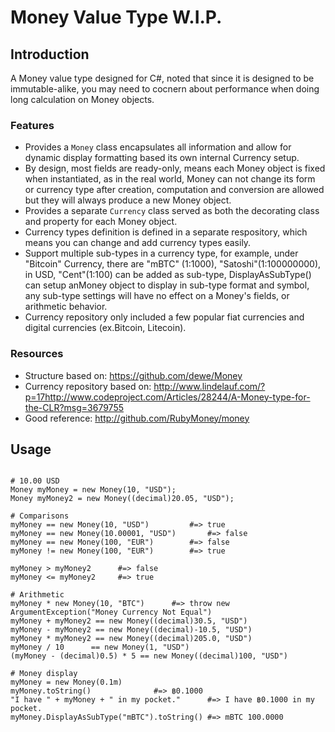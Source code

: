 # Money Value Type W.I.P. #

## Introduction

A Money value type designed for C#, noted that since it is designed to be immutable-alike, you may need to cocnern about performance when doing long calculation on Money objects.

### Features

- Provides a `Money` class encapsulates all information and allow for dynamic display formatting based its own internal Currency setup.
- By design, most fields are ready-only, means each Money object is fixed when instantiated, as in the real world, Money can not change its form or currency type after creation, computation and conversion are allowed but they will always produce a new Money object.
- Provides a separate `Currency` class served as both the decorating class and property for each Money object.
- Currency types definition is defined in a separate respository, which means you can change and add currency types easily.
- Support multiple sub-types in a currency type, for example, under "Bitcoin" Currency, there are "mBTC" (1:1000), "Satoshi"(1:100000000), in USD, "Cent"(1:100) can be added as sub-type, DisplayAsSubType() can setup anMoney object to display in sub-type format and symbol, any sub-type settings will have no effect on a Money's fields, or arithmetic behavior.
- Currency repository only included a few popular fiat currencies and digital currencies (ex.Bitcoin, Litecoin).

### Resources

- Structure based on: https://github.com/dewe/Money
- Currency repository based on: http://www.lindelauf.com/?p=17http://www.codeproject.com/Articles/28244/A-Money-type-for-the-CLR?msg=3679755
- Good reference: http://github.com/RubyMoney/money


## Usage

```

# 10.00 USD
Money myMoney = new Money(10, "USD");
Money myMoney2 = new Money((decimal)20.05, "USD");

# Comparisons
myMoney == new Money(10, "USD")			#=> true
myMoney == new Money(10.00001, "USD")		#=> false
myMoney == new Money(100, "EUR")		#=> false
myMoney != new Money(100, "EUR")		#=> true

myMoney > myMoney2		#=> false
myMoney <= myMoney2		#=> true

# Arithmetic
myMoney * new Money(10, "BTC")		#=> throw new ArgumentException("Money Currency Not Equal")
myMoney + myMoney2 == new Money((decimal)30.5, "USD")
myMoney - myMoney2 == new Money((decimal)-10.5, "USD")
myMoney * myMoney2 == new Money((decimal)205.0, "USD")
myMoney / 10      == new Money(1, "USD")
(myMoney - (decimal)0.5) * 5 == new Money((decimal)100, "USD")

# Money display
myMoney = new Money(0.1m)
myMoney.toString()				#=> ฿0.1000
"I have " + myMoney + " in my pocket." 		#=> I have ฿0.1000 in my pocket.
myMoney.DisplayAsSubType("mBTC").toString()	#=> mBTC 100.0000

```
